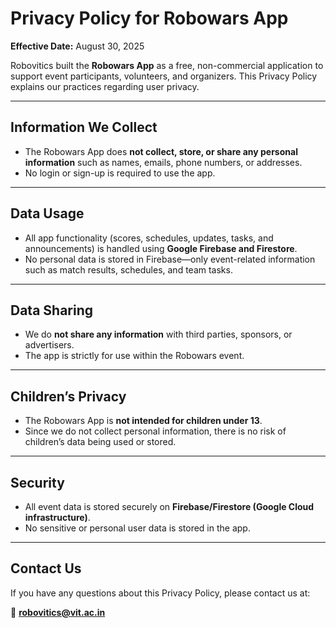 # Privacy Policy for Robowars App

**Effective Date:** August 30, 2025

Robovitics built the **Robowars App** as a free, non-commercial application to support event participants, volunteers, and organizers. This Privacy Policy explains our practices regarding user privacy.

---

## Information We Collect
- The Robowars App does **not collect, store, or share any personal information** such as names, emails, phone numbers, or addresses.
- No login or sign-up is required to use the app.

---

## Data Usage
- All app functionality (scores, schedules, updates, tasks, and announcements) is handled using **Google Firebase and Firestore**.
- No personal data is stored in Firebase—only event-related information such as match results, schedules, and team tasks.

---

## Data Sharing
- We do **not share any information** with third parties, sponsors, or advertisers.
- The app is strictly for use within the Robowars event.

---

## Children’s Privacy
- The Robowars App is **not intended for children under 13**.
- Since we do not collect personal information, there is no risk of children’s data being used or stored.

---

## Security
- All event data is stored securely on **Firebase/Firestore (Google Cloud infrastructure)**.
- No sensitive or personal user data is stored in the app.

---

## Contact Us
If you have any questions about this Privacy Policy, please contact us at:

📧 **robovitics@vit.ac.in**  